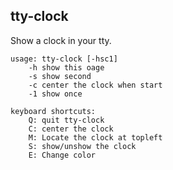 
## tty-clock

Show a clock in your tty.  
```
usage: tty-clock [-hsc1]
    -h show this oage
    -s show second
    -c center the clock when start
    -1 show once

keyboard shortcuts:
    Q: quit tty-clock
    C: center the clock
    M: Locate the clock at topleft
    S: show/unshow the clock
    E: Change color
```